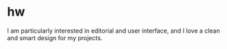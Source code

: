 # hw
I am particularly interested in editorial and user interface, and I love a clean and smart design for my projects.
